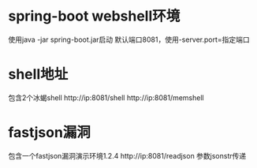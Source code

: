 # spring-boot webshell环境
使用java -jar spring-boot.jar启动
默认端口8081，使用-server.port=指定端口
# shell地址
包含2个冰蝎shell
http://ip:8081/shell
http://ip:8081/memshell
# fastjson漏洞
包含一个fastjson漏洞演示环境1.2.4
http://ip:8081/readjson
参数jsonstr传递

